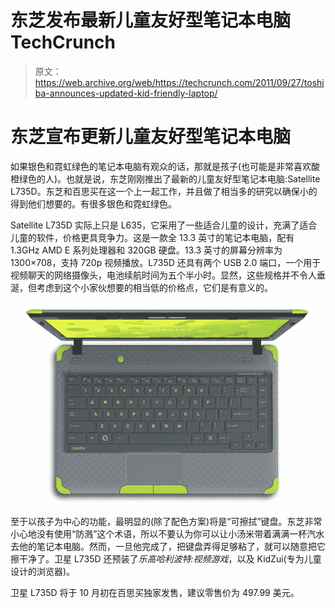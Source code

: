# 东芝发布最新儿童友好型笔记本电脑 TechCrunch

> 原文：<https://web.archive.org/web/https://techcrunch.com/2011/09/27/toshiba-announces-updated-kid-friendly-laptop/>

# 东芝宣布更新儿童友好型笔记本电脑

如果银色和霓虹绿色的笔记本电脑有观众的话，那就是孩子(也可能是非常喜欢酸橙绿色的人)。也就是说，东芝刚刚推出了最新的儿童友好型笔记本电脑:Satellite L735D。东芝和百思买在这一个上一起工作，并且做了相当多的研究以确保小的得到他们想要的。有很多银色和霓虹绿色。

Satellite L735D 实际上只是 L635，它采用了一些适合儿童的设计，充满了适合儿童的软件，价格更具竞争力。这是一款全 13.3 英寸的笔记本电脑，配有 1.3GHz AMD E 系列处理器和 320GB 硬盘。13.3 英寸的屏幕分辨率为 1300×708，支持 720p 视频播放。L735D 还具有两个 USB 2.0 端口，一个用于视频聊天的网络摄像头，电池续航时间为五个半小时。显然，这些规格并不令人垂涎，但考虑到这个小家伙想要的相当低的价格点，它们是有意义的。

[![](img/2d1940def3e3033d4e2071fa434e8d51.png "toshibaL735D")](https://web.archive.org/web/20230203172313/https://techcrunch.com/wp-content/uploads/2011/09/toshibal735d.jpg)

至于以孩子为中心的功能，最明显的(除了配色方案)将是“可擦拭”键盘。东芝非常小心地没有使用“防溅”这个术语，所以不要认为你可以让小汤米带着满满一杯汽水去他的笔记本电脑。然而，一旦他完成了，把键盘弄得足够粘了，就可以随意把它擦干净了。卫星 L735D 还预装了*乐高哈利波特:视频游戏*，以及 KidZui(专为儿童设计的浏览器)。

卫星 L735D 将于 10 月初在百思买独家发售，建议零售价为 497.99 美元。